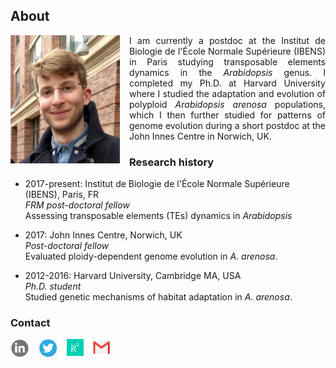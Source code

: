 ## About

<img align="left" src="/images/IMG_20170325_173829-01-v2.jpeg" style="margin-right: 15px;" width="175">

<p align="justify">
I am currently a postdoc at the Institut de Biologie de l'École Normale Supérieure (IBENS) in Paris studying transposable elements dynamics in the <em>Arabidopsis</em> genus. I completed my Ph.D. at Harvard University where I studied the adaptation and evolution of polyploid <em>Arabidopsis arenosa</em> populations, which I then further studied for patterns of genome evolution during a short postdoc at the John Innes Centre in Norwich, UK. 
</p>

### Research history

- 2017-present: Institut de Biologie de l'École Normale Supérieure (IBENS), Paris, FR  
_FRM post-doctoral fellow_  
Assessing transposable elements (TEs) dynamics in _Arabidopsis_

- 2017: John Innes Centre, Norwich, UK  
_Post-doctoral fellow_  
Evaluated ploidy-dependent genome evolution in _A. arenosa_. 

- 2012-2016: Harvard University, Cambridge MA, USA  
_Ph.D. student_  
Studied genetic mechanisms of habitat adaptation in _A. arenosa_. 

### Contact

[<img align="left" src="/images/linkedinlogo2.png" style="margin-right: 15px;" width="30">](https://www.linkedin.com/in/pierre-baduel-2b5280105/)
[<img align="left" src="/images/twitterlogo.jpg" style="margin-right: 15px;" width="30">](https://twitter.com/pierrebaduel)
[<img align="left" src="/images/rglogo.jpg" style="margin-right: 15px" width="27">](https://www.researchgate.net/profile/Pierre_Baduel)
[<img align="left" src="/images/gmaillogo.jpg" style="margin-right: 15px;" width="27">](mailto:pbaduel@biologie.ens.fr)
